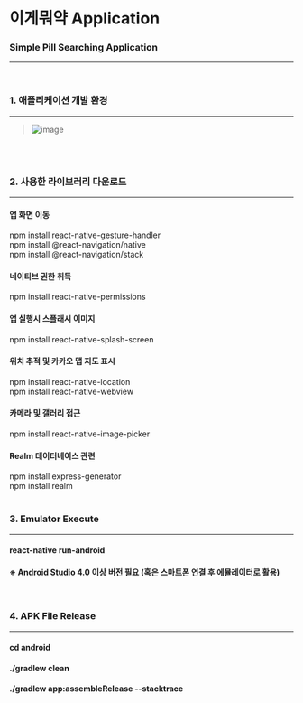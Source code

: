 # 이게뭐약 Application
### Simple Pill Searching Application
----
<br/>

### 1. 애플리케이션 개발 환경
----
>![image](https://user-images.githubusercontent.com/33280934/121773366-79083700-cbb6-11eb-9245-200026b4b761.png)

<br/><br/>


### 2. 사용한 라이브러리 다운로드
----
#### 앱 화면 이동<br/>
npm install react-native-gesture-handler<br/>
npm install @react-navigation/native<br/>
npm install @react-navigation/stack<br/>

#### 네이티브 권한 취득<br/>
npm install react-native-permissions<br/>

#### 앱 실행시 스플래시 이미지<br/>
npm install react-native-splash-screen<br/>

#### 위치 추적 및 카카오 맵 지도 표시<br/>
npm install react-native-location<br/>
npm install react-native-webview<br/>

#### 카메라 및 갤러리 접근<br/>
npm install react-native-image-picker<br/>

#### Realm 데이터베이스 관련<br/>
npm install express-generator<br/>
npm install realm<br/>
<br/>

### 3. Emulator Execute
----
#### react-native run-android
#### ※ Android Studio 4.0 이상 버전 필요 (혹은 스마트폰 연결 후 에뮬레이터로 활용)
<br/>

### 4. APK File Release
----
#### cd android
#### ./gradlew clean
#### ./gradlew app:assembleRelease --stacktrace
